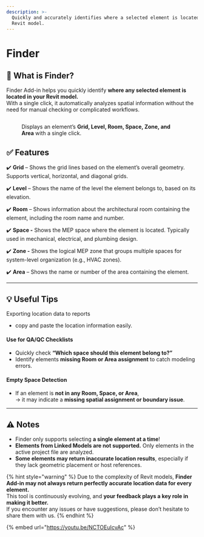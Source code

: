 ```yaml
---
description: >-
  Quickly and accurately identifies where a selected element is located in a
  Revit model.
---
```


# Finder

## 📌 **What is Finder?**

Finder Add-in helps you quickly identify **where any selected element is located in your Revit model.**\
With a single click, it automatically analyzes spatial information without the need for manual checking or complicated workflows.

<figure><img src="../../.gitbook/assets/Mail IMG2 (1).png" alt=""><figcaption><p>Displays an element’s <strong>Grid, Level, Room, Space, Zone, and Area</strong> with a single click.</p></figcaption></figure>

## ✅ Features

✔️ **Grid** – Shows the grid lines based on the element’s overall geometry. Supports vertical, horizontal, and diagonal grids.

✔️ **Level** – Shows the name of the level the element belongs to, based on its elevation.

✔️ **Room** – Shows information about the architectural room containing the element, including the room name and number.

✔️ **Space -** Shows the MEP space where the element is located. Typically used in mechanical, electrical, and plumbing design.

✔️ **Zone -** Shows the logical MEP zone that groups multiple spaces for system-level organization (e.g., HVAC zones).

✔️ **Area** – Shows the name or number of the area containing the element.

***

## 💡 Useful Tips

Exporting location data to reports

* copy and paste the location information easily.

#### &#x20;Use for QA/QC Checklists

* Quickly check **“Which space should this element belong to?”**
* Identify elements **missing Room or Area assignment** to catch modeling errors.

#### &#x20;Empty Space Detection

* If an element is **not in any Room, Space, or Area**,\
  → it may indicate a **missing spatial assignment or boundary issue**.

***

## ⚠️ Notes

* Finder only supports selecting **a single element at a time**!&#x20;
* **Elements from Linked Models are not supported.** Only elements in the active project file are analyzed.
* **Some elements may return inaccurate location results**, especially if they lack geometric placement or host references.

{% hint style="warning" %}
Due to the complexity of Revit models, **Finder Add-in may not always return perfectly accurate location data for every element.**\
This tool is continuously evolving, and **your feedback plays a key role in making it better.**\
If you encounter any issues or have suggestions, please don’t hesitate to share them with us.
{% endhint %}

{% embed url="https://youtu.be/NCTOEuIcvAc" %}
